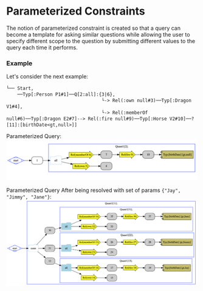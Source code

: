 # Parameterized Constraints
The notion of parameterized constraint is created so that a query can become a template for asking similar questions while
allowing the user to specify different scope to the question by submitting different values to the query each time it performs. 

### Example
Let's consider the next example:
```text
└── Start, 
    ──Typ[:Person P1#1]──Q[2:all]:{3|6}, 
                                   └-> Rel(:own null#3)──Typ[:Dragon V1#4], 
                                   └-> Rel(:memberOf null#6)──Typ[:Dragon E2#7]--> Rel(:fire null#9)──Typ[:Horse V2#10]──?[11]:[birthDate<gt,null>]]
```

Parameterized Query:
![](../img/ParameterizedQuery.png)


Parameterized Query After being resolved with set of params ```{"Jay", "Jimmy", "Jane"}```:
![](../img/ParameterizedQueryResolved.png)
